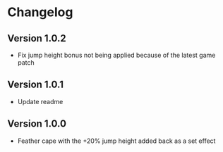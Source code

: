 # Changelog

## Version 1.0.2
* Fix jump height bonus not being applied because of the latest game patch

## Version 1.0.1
* Update readme

## Version 1.0.0
* Feather cape with the +20% jump height added back as a set effect